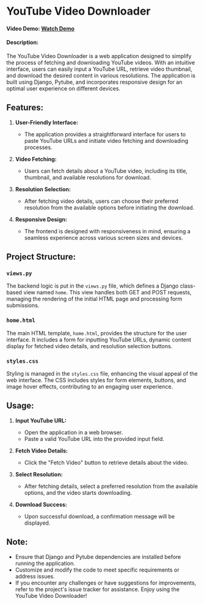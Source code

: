 # YouTube Video Downloader
#### Video Demo: [Watch Demo](https://vimeo.com/894122971)
#### Description:

The YouTube Video Downloader is a web application designed to simplify the process of fetching and downloading YouTube videos. With an intuitive interface,
users can easily input a YouTube URL, retrieve video thumbnail, and download the desired content in various resolutions. The application is built using Django,
Pytube, and incorporates responsive design for an optimal user experience on different devices.

## Features:

1. **User-Friendly Interface:**
   - The application provides a straightforward interface for users to paste YouTube URLs and initiate video fetching and downloading processes.

2. **Video Fetching:**
   - Users can fetch details about a YouTube video, including its title, thumbnail, and available resolutions for download.

3. **Resolution Selection:**
   - After fetching video details, users can choose their preferred resolution from the available options before initiating the download.

4. **Responsive Design:**
   - The frontend is designed with responsiveness in mind, ensuring a seamless experience across various screen sizes and devices.


## Project Structure:

### `views.py`
The backend logic is put in the `views.py` file, which defines a Django class-based view named `home`. This view handles both GET and POST requests,
managing the rendering of the initial HTML page and processing form submissions.

### `home.html`
The main HTML template, `home.html`, provides the structure for the user interface. It includes a form for inputting YouTube URLs, dynamic content display
for fetched video details, and resolution selection buttons.

### `styles.css`
Styling is managed in the `styles.css` file, enhancing the visual appeal of the web interface. The CSS includes styles for form elements, buttons, and image
hover effects, contributing to an engaging user experience.


## Usage:

1. **Input YouTube URL:**
   - Open the application in a web browser.
   - Paste a valid YouTube URL into the provided input field.

2. **Fetch Video Details:**
   - Click the "Fetch Video" button to retrieve details about the video.

3. **Select Resolution:**
   - After fetching details, select a preferred resolution from the available options, and the video starts downloading.

4. **Download Success:**
   - Upon successful download, a confirmation message will be displayed.

## Note:
- Ensure that Django and Pytube dependencies are installed before running the application.
- Customize and modify the code to meet specific requirements or address issues.
- If you encounter any challenges or have suggestions for improvements, refer to the project's issue tracker for assistance. Enjoy using the YouTube Video Downloader!
